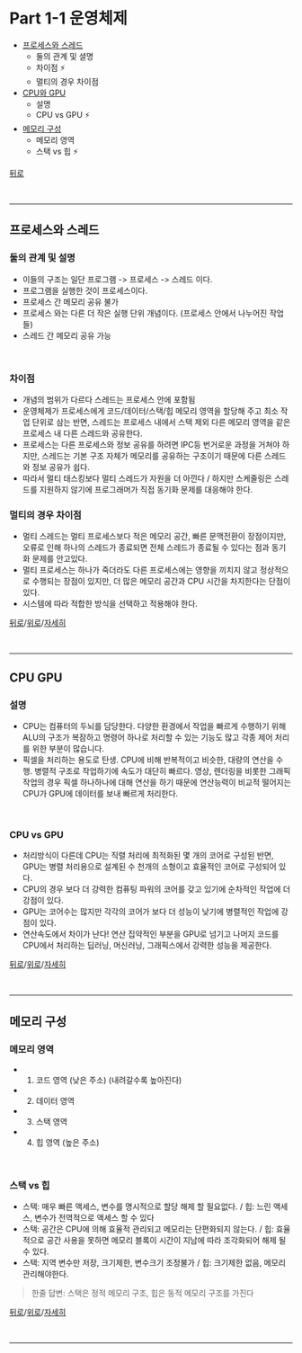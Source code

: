 # Part 1-1 운영체제

* [프로세스와 스레드](#프로세스와-스레드)
  * 둘의 관계 및 셜명
  * 차이점 :zap:
  * 멀티의 경우 차이점
* [CPU와 GPU](#CPU-GPU)
  * 설명
  * CPU vs GPU :zap:
* [메모리 구성](#메모리-구성)
  * 메모리 영역
  * 스택 vs 힙 :zap:

[뒤로](https://github.com/jhun0514/Today_I_Learn)

</br>

---

## 프로세스와 스레드

### 둘의 관계 및 설명

- 이들의 구조는 일단 프로그램 -> 프로세스 -> 스레드 이다.
- 프로그램을 실행한 것이 프로세스이다.
- 프로세스 간 메모리 공유 불가
- 프로세스 와는 다른 더 작은 실행 단위 개념이다. (프로세스 안에서 나누어진 작업들)
- 스레드 간 메모리 공유 가능

</br>

### 차이점

- 개념의 범위가 다르다 스레드는 프로세스 안에 포함됨
- 운영체제가 프로세스에게 코드/데이터/스택/힙 메모리 영역을 할당해 주고 최소 작업 단위로 삼는 반면, 스레드는 프로세스 내에서 스택 제외 다른 메모리 영역을 같은 프로세스 내 다른 스레드와 공유한다.
- 프로세스는 다른 프로세스와 정보 공유를 하려면 IPC등 번거로운 과정을 거쳐야 하지만, 스레드는 기본 구조 자체가 메모리를 공유하는 구조이기 때문에 다른 스레드와 정보 공유가 쉽다.
- 따라서 멀티 태스킹보다 멀티 스레드가 자원을 더 아낀다 / 하지만 스케줄링은 스레드를 지원하지 않기에 프로그래머가 직접 동기화 문제를 대응해야 한다.

### 멀티의 경우 차이점

- 멀티 스레드는 멀티 프로세스보다 적은 메모리 공간, 빠른 문맥전환이 장점이지만, 오류로 인해 하나의 스레드가 종료되면 전체 스레드가 종료될 수 있다는 점과 동기화 문제를 안고있다.
- 멀티 프로세스는 하나가 죽더라도 다른 프로세스에는 영향을 끼치지 않고 정상적으로 수행되는 장점이 있지만, 더 많은 메모리 공간과 CPU 시간을 차지한다는 단점이 있다.
- 시스템에 따라 적합한 방식을 선택하고 적용해야 한다.

[뒤로](https://github.com/jhun0514/Today_I_Learn)/[위로](#part-1-1-운영체제)/[자세히](https://github.com/jhun0514/Today_I_Learn/blob/master/CS_Knowledge/operating_system/process_thread.md)

</br>

---

## CPU GPU

### 설명

- CPU는 컴퓨터의 두뇌를 담당한다. 다양한 환경에서 작업을 빠르게 수행하기 위해 ALU의 구조가 복잠하고 명령어 하나로 처리할 수 있는 기능도 많고 각종 제어 처리를 위한 부분이 많습니다.
- 픽셀을 처리하는 용도로 탄생. CPU에 비해 반복적이고 비슷한, 대량의 연산을 수행. 병렬적 구조로 작업하기에 속도가 대단히 빠르다. 영상, 렌더링을 비롯한 그래픽 작업의 경우 픽셀 하나하나에 대해 연산을 하기 때문에 연산능력이 비교적 떨어지는 CPU가 GPU에 데이터를 보내 빠르게 처리한다.

</br>

### CPU vs GPU

- 처리방식이 다른데 CPU는 직렬 처리에 최적화된 몇 개의 코어로 구성된 반면, GPU는 병렬 처리용으로 설계된 수 천개의 소형이고 효율적인 코어로 구성되어 있다.
- CPU의 경우 보다 더 강력한 컴퓨팅 파워의 코어를 갖고 있기에 순차적인 작업에 더 강점이 있다.
- GPU는 코어수는 많지만 각각의 코어가 보다 더 성능이 낮기에 병렬적인 작업에 강점이 있다.
- 연산속도에서 차이가 난다! 연산 집약적인 부분을 GPU로 넘기고 나머지 코드를 CPU에서 처리하는 딥러닝, 머신러닝, 그래픽스에서 강력한 성능을 제공한다.

[뒤로](https://github.com/jhun0514/Today_I_Learn)/[위로](#part-1-1-운영체제)/[자세히](https://github.com/jhun0514/Today_I_Learn/blob/master/CS_Knowledge/operating_system/cpu_gpu.md)

</br>

---

## 메모리 구성

### 메모리 영역

- 1. 코드 영역 (낮은 주소) (내려갈수록 높아진다)
- 2. 데이터 영역
- 3. 스택 영역
- 4. 힙 영역 (높은 주소)

</br>

### 스택 vs 힙

- 스택: 매우 빠른 액세스, 변수를 명시적으로 할당 해제 할 필요없다. / 힙: 느린 액세스, 변수가 전역적으로 액세스 할 수 있다
- 스택: 공간은 CPU에 의해 효율적 관리되고 메모리는 단편화되지 않는다. / 힙: 효율적으로 공간 사용을 못하면 메모리 블록이 시간이 지남에 따라 조각화되어 해제 될 수 있다.
- 스택: 지역 변수만 저장, 크기제한, 변수크기 조정불가 / 힙: 크기제한 없음, 메모리 관리해야한다.
> 한줄 답변: 스택은 정적 메모리 구조, 힙은 동적 메모리 구조를 가진다

[뒤로](https://github.com/jhun0514/Today_I_Learn)/[위로](#part-1-1-운영체제)/[자세히](https://github.com/jhun0514/Today_I_Learn/blob/master/CS_Knowledge/operating_system/memory_structue_stack_heap.md)

</br>

---
